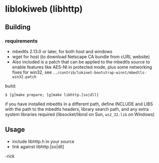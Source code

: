 # liblokiweb (libhttp)

## Building

### requirements

- mbedtls 2.13.0 or later, for both host and windows
- wget for host (to download Netscape CA bundle from cURL website)
- Also included is a patch that can be applied to the mbedtls source to enable features like AES-NI in protected mode, plus some networking fixes for win32, see `../contrib/lokinet-bootstrap-winnt/mbedtls-win32.patch`

build:

    $ [g]make prepare; [g]make libhttp.[so|dll]

if you have installed mbedtls in a different path, define INCLUDE and LIBS with the path to the mbedtls headers, library search path, and any extra system libraries required (libsocket/libnsl on Sun, `ws2_32.lib` on Windows)

## Usage

- include libhttp.h in your source
- link against libhttp.[so|dll]

-rick